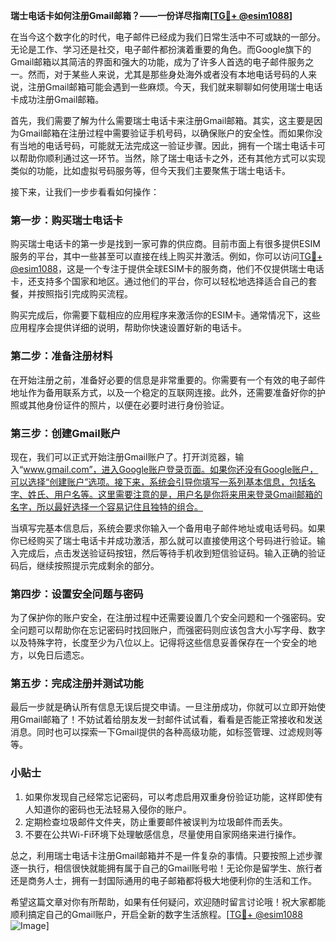 **瑞士电话卡如何注册Gmail邮箱？——一份详尽指南[[TG💪+ @esim1088](https://t.me/s/esim1088)]**

在当今这个数字化的时代，电子邮件已经成为我们日常生活中不可或缺的一部分。无论是工作、学习还是社交，电子邮件都扮演着重要的角色。而Google旗下的Gmail邮箱以其简洁的界面和强大的功能，成为了许多人首选的电子邮件服务之一。然而，对于某些人来说，尤其是那些身处海外或者没有本地电话号码的人来说，注册Gmail邮箱可能会遇到一些麻烦。今天，我们就来聊聊如何使用瑞士电话卡成功注册Gmail邮箱。

首先，我们需要了解为什么需要瑞士电话卡来注册Gmail邮箱。其实，这主要是因为Gmail邮箱在注册过程中需要验证手机号码，以确保账户的安全性。而如果你没有当地的电话号码，可能就无法完成这一验证步骤。因此，拥有一个瑞士电话卡可以帮助你顺利通过这一环节。当然，除了瑞士电话卡之外，还有其他方式可以实现类似的功能，比如虚拟号码服务等，但今天我们主要聚焦于瑞士电话卡。

接下来，让我们一步步看看如何操作：

### 第一步：购买瑞士电话卡

购买瑞士电话卡的第一步是找到一家可靠的供应商。目前市面上有很多提供ESIM服务的平台，其中一些甚至可以直接在线上购买并激活。例如，你可以访问[TG💪+ @esim1088](https://t.me/s/esim1088)，这是一个专注于提供全球ESIM卡的服务商，他们不仅提供瑞士电话卡，还支持多个国家和地区。通过他们的平台，你可以轻松地选择适合自己的套餐，并按照指引完成购买流程。

购买完成后，你需要下载相应的应用程序来激活你的ESIM卡。通常情况下，这些应用程序会提供详细的说明，帮助你快速设置好新的电话卡。

### 第二步：准备注册材料

在开始注册之前，准备好必要的信息是非常重要的。你需要有一个有效的电子邮件地址作为备用联系方式，以及一个稳定的互联网连接。此外，还需要准备好你的护照或其他身份证件的照片，以便在必要时进行身份验证。

### 第三步：创建Gmail账户

现在，我们可以正式开始注册Gmail账户了。打开浏览器，输入“www.gmail.com”，进入Google账户登录页面。如果你还没有Google账户，可以选择“创建账户”选项。接下来，系统会引导你填写一系列基本信息，包括名字、姓氏、用户名等。这里需要注意的是，用户名是你将来用来登录Gmail邮箱的名字，所以最好选择一个容易记住且独特的组合。

当填写完基本信息后，系统会要求你输入一个备用电子邮件地址或电话号码。如果你已经购买了瑞士电话卡并成功激活，那么就可以直接使用这个号码进行验证。输入完成后，点击发送验证码按钮，然后等待手机收到短信验证码。输入正确的验证码后，继续按照提示完成剩余的部分。

### 第四步：设置安全问题与密码

为了保护你的账户安全，在注册过程中还需要设置几个安全问题和一个强密码。安全问题可以帮助你在忘记密码时找回账户，而强密码则应该包含大小写字母、数字以及特殊字符，长度至少为八位以上。记得将这些信息妥善保存在一个安全的地方，以免日后遗忘。

### 第五步：完成注册并测试功能

最后一步就是确认所有信息无误后提交申请。一旦注册成功，你就可以立即开始使用Gmail邮箱了！不妨试着给朋友发一封邮件试试看，看看是否能正常接收和发送消息。同时也可以探索一下Gmail提供的各种高级功能，如标签管理、过滤规则等等。

### 小贴士

1. 如果你发现自己经常忘记密码，可以考虑启用双重身份验证功能，这样即使有人知道你的密码也无法轻易入侵你的账户。
2. 定期检查垃圾邮件文件夹，防止重要邮件被误判为垃圾邮件而丢失。
3. 不要在公共Wi-Fi环境下处理敏感信息，尽量使用自家网络来进行操作。

总之，利用瑞士电话卡注册Gmail邮箱并不是一件复杂的事情。只要按照上述步骤逐一执行，相信很快就能拥有属于自己的Gmail账号啦！无论你是留学生、旅行者还是商务人士，拥有一封国际通用的电子邮箱都将极大地便利你的生活和工作。

希望这篇文章对你有所帮助，如果有任何疑问，欢迎随时留言讨论哦！祝大家都能顺利搞定自己的Gmail账户，开启全新的数字生活旅程。[[TG💪+ @esim1088](https://t.me/s/esim1088) ![Image](https://i.postimg.cc/4NQfJmqS/Snipaste-2025-05-13-00-14-12.png)]